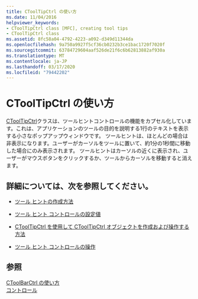 ```yaml
---
title: CToolTipCtrl の使い方
ms.date: 11/04/2016
helpviewer_keywords:
- CToolTipCtrl class [MFC], creating tool tips
- CToolTipCtrl class
ms.assetid: 8fc58a04-4792-4223-a092-d349d11344da
ms.openlocfilehash: 9a750a9927f5cf36cb0232b3ce1bac1720f7020f
ms.sourcegitcommit: 63784729604aaf526de21f6c6b62813882af930a
ms.translationtype: MT
ms.contentlocale: ja-JP
ms.lasthandoff: 03/17/2020
ms.locfileid: "79442202"
---
```

# <a name="using-ctooltipctrl"></a>CToolTipCtrl の使い方

[CToolTipCtrl](../mfc/reference/ctooltipctrl-class.md)クラスは、ツールヒントコントロールの機能をカプセル化しています。これは、アプリケーションのツールの目的を説明する1行のテキストを表示する小さなポップアップウィンドウです。 ツールヒントは、ほとんどの場合は非表示になります。ユーザーがカーソルをツールに置いて、約1分の1秒間に移動した場合にのみ表示されます。 ツールヒントはカーソルの近くに表示され、ユーザーがマウスボタンをクリックするか、ツールからカーソルを移動すると消えます。

## <a name="what-do-you-want-to-know-more-about"></a>詳細については、次を参照してください。

- [ツール ヒントの作成方法](../mfc/methods-of-creating-tool-tips.md)

- [ツール ヒント コントロールの設定値](../mfc/settings-for-the-tool-tip-control.md)

- [CToolTipCtrl を使用して CToolTipCtrl オブジェクトを作成および操作する方法](../mfc/using-ctooltipctrl-to-create-and-manipulate-a-ctooltipctrl-object.md)

- [ツール ヒント コントロールの操作](../mfc/manipulating-the-tool-tip-control.md)

## <a name="see-also"></a>参照

[CToolBarCtrl の使い方](../mfc/using-ctoolbarctrl.md)<br/>
[コントロール](../mfc/controls-mfc.md)
